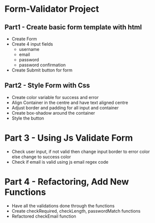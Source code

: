 # Form-Validator Project

## Part1 - Create basic form template with html

* Create Form
* Create 4 input fields
    - username
    - email
    - password
    - password confirmation
* Create Submit button for form

## Part2 - Style Form with Css
* Create color variable for success and error 
* Align Container in the centre and have text aligned centre
* Adjust border and padding for all input and container
* Create box-shadow around the container
* Style the button


# Part 3 - Using Js Validate Form
* Check user input, if not valid then change input border to error color else change to success color
* Check if email is valid using js email regex code


# Part 4 - Refactoring, Add New Functions
* Have all the validations done through the functions
* Create checkRequired, checkLength, passwordMatch functions
* Refactored checkEmail function